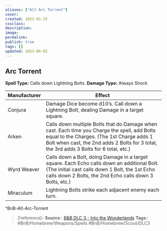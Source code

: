 ```yaml
---
aliases: ["Alt Arc Torrent"]
cover: 
created: 2023-01-25
cssclass: 
description: 
image: 
permalink: 
publish: true
tags: []
updated: 2023-06-02
---
```


## Arc Torrent

**Spell Type:** Calls down Lightning Bolts.
**Damage Type:** Always Shock

| Manufacturer | Effect                                                                                                                                                                                                                                |
| ------------ | ------------------------------------------------------------------------------------------------------------------------------------------------------------------------------------------------------------------------------------- |
| Conjura      | Damage Dice become d10’s. Call down a Lightning Bolt, dealing Damage in a target square.                                                                                                                                              |
| Arken        | Calls down multiple Bolts that do Damage when cast. Each time you Charge the spell, add Bolts equal to the Charges.  (The 1st Charge adds 1 Bolt when cast, the 2nd adds 2 Bolts for 3 total, the 3rd adds 3 Bolts for 6 total, etc.) |
| Wyrd Weaver  | Calls down a Bolt, doing Damage in a target square. Each Echo calls down an additional Bolt.  (The initial cast calls down 1 Bolt, the 1st Echo calls down 2 Bolts, the 2nd Echo calls down 3 Bolts, etc.)                            |
| Miraculum    | Lightning Bolts strike each adjacent enemy each turn.                                                                                                                                                                                 |
^BnB-Alt-Arc-Torrent

> [!reference]-
> **Source**:: [B&B DLC 3 - Into the Wonderlands](https://docs.google.com/document/d/1MLOgrWwcLNTnP9PuXrKiLImy7SUh4hXO8arVUAlmdp0/edit)
> **Tags**:: #BnB/Homebrew/Weapons/Spells #BnB/Homebrew/Scout/DLC3
